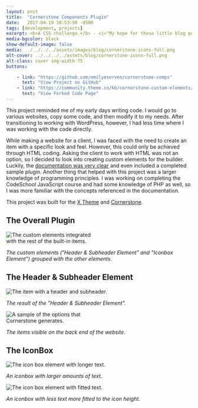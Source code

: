 ```yaml
---
layout: post
title:  "Cornerstone Components Plugin"
date:   2017-04-19 10:53:50 -0500
tags: [development, projects]
excerpt: <b>A CSS challenge.</b> - <i>"My hope for these little blog posts is to document my process and hopefully be able to learn from it in retrospect when I do another portfolio."</i>
media-bgcolor: black
show-default-image: false
media: ../../../../assets/images/blog/cornerstone-icons-full.png
alt-cover: ../../../../assets/blog/cornerstone-icons-full.png
alt-class: cover img-width-75
buttons:

    - link: "https://github.com/emilyeserven/cornerstone-comps"
      text: "View Project on GitHub"
    - link: "https://community.theme.co/kb/cornerstone-custom-elements/"
      text: "View Forked Code Page"
---
```


This project reminded me of my early days writing code. I would go to various websites, copy some code, and then modify it to my needs. After transitioning to working with WordPress, however, I had less time where I was working with the code directly.

While making a website for a client, I was faced with the need to create an item with a specific look and feel. However, this could only be achieved through HTML coding. Asking the client to work with HTML was not an option, so I decided to look into creating custom elements for the builder. Luckily, the [documentation was very clear](https://community.theme.co/kb/cornerstone-custom-elements/) and even included a completed sample plugin. Another thing that helped with this project was a larger knowledge of programming principles. I was working on completing the CodeSchool JavaScript course and had some knowledge of PHP as well, so I was more familiar with the concepts referenced in the documentation.

This project was built for the [X Theme](https://themeforest.net/item/x-the-theme/5871901) and [Cornerstone](https://theme.co/cornerstone/).

## The Overall Plugin

<img src="../../../../assets/images/blog/cornerstone-icons-full.png" alt="The custom elements integrated with the rest of the built-in items." style="max-width:250px;" />

*The custom elements ("Header & Subheader Element" and "Iconbox Element") grouped with the other elements.*

## The Header & Subheader Element

<img src="../../../../assets/images/blog/cornerstone-header-subheader.png" alt="The item with a header and subheader." style="max-width: 500px;" />

*The result of the "Header & Subheader Element".*

<img src="../../../../assets/images/blog/cornerstone-option-sample.png" alt="A sample of the options that Cornerstone generates." style="max-width: 250px;" />

*The items visible on the back end of the website.*

## The IconBox

<img src="../../../../assets/images/blog/cornerstone-iconbox-long.png" alt="The icon box element with longer text." style="max-width: 750px;" />

*An iconbox with larger amounts of text.*

<img src="../../../../assets/images/blog/cornerstone-iconbox-short.png" alt="The icon box element with fitted text." style="max-width: 375px;" />

*An iconbox with less text more fitted to the icon height.*
